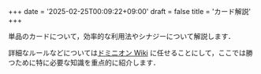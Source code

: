 +++
date = '2025-02-25T00:09:22+09:00'
draft = false
title = 'カード解説'
+++

単品のカードについて，効率的な利用法やシナジーについて解説します．

詳細なルールなどについては[ドミニオン Wiki](https://wikiwiki.jp/dominiondeck/) に任せることにして，ここでは勝つために特に必要な知識を重点的に紹介します．
